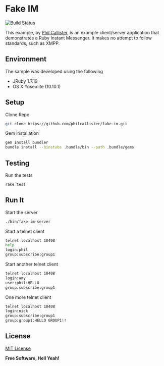 # Fake IM
[![Build Status](https://travis-ci.org/philcallister/fake-im.svg?branch=master)](https://travis-ci.org/philcallister/fake-im)

This example, by [Phil Callister](http://github.com/philcallister), is an example client/server application that demonstrates a Ruby
Instant Messenger. It makes no attempt to follow standards, such as XMPP.

## Environment

The sample was developed using the following 

- JRuby 1.7.19
- OS X Yosemite (10.10.1)

## Setup

Clone Repo
```bash
git clone https://github.com/philcallister/fake-im.git
```

Gem Installation

```bash
gem install bundler
bundle install --binstubs .bundle/bin --path .bundle/gems
```

## Testing

Run the tests
```bash
rake test
```

## Run It

Start the server

```bash
./bin/fake-im-server
```

Start a telnet client

```bash
telnet localhost 10408
help
login:phil
group:subscribe:group1
```

Start another telnet client

```bash
telnet localhost 10408
login:amy
user:phil:HELLO
group:subscribe:group1
```

One more telnet client

```bash
telnet localhost 10408
login:nick
group:subscribe:group1
group:group1:HELLO GROUP1!!
```

## License

[MIT License](http://www.opensource.org/licenses/MIT)

**Free Software, Hell Yeah!**
